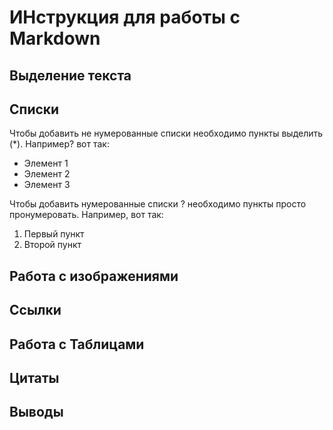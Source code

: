 # ИНструкция для работы с Markdown

## Выделение текста

## Списки


Чтобы добавить не нумерованные списки необходимо пункты выделить (*). Например? вот так:
* Элемент 1
* Элемент 2
* Элемент 3

Чтобы добавить нумерованные списки ? необходимо пункты просто пронумеровать. Например, вот так:
1. Первый пункт
2. Второй пункт

## Работа с изображениями

## Ссылки

## Работа с Таблицами

## Цитаты

## Выводы